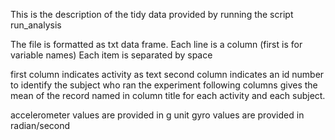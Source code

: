 This is the description of the tidy data provided by running the script run_analysis

The file is formatted as txt data frame.
Each line is a column (first is for variable names)
Each item is separated by space

first column indicates activity as text
second column indicates an id number to identify the subject who ran the experiment
following columns gives the mean of the record named in column title for each activity and each subject.

accelerometer values are provided in g unit 
gyro values are provided in radian/second